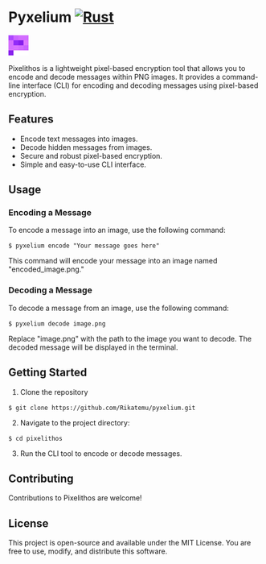 # Pyxelium [![Rust](https://github.com/Rikatemu/pyxelium/actions/workflows/rust.yml/badge.svg?branch=main)](https://github.com/Rikatemu/pyxelium/actions/workflows/rust.yml)

![Screenshot](encoded_image.png)

Pixelithos is a lightweight pixel-based encryption tool that allows you to encode and decode messages within PNG images. It provides a command-line interface (CLI) for encoding and decoding messages using pixel-based encryption.

## Features

- Encode text messages into images.
- Decode hidden messages from images.
- Secure and robust pixel-based encryption.
- Simple and easy-to-use CLI interface.

## Usage

### Encoding a Message

To encode a message into an image, use the following command:

```shell
$ pyxelium encode "Your message goes here"
```

This command will encode your message into an image named "encoded_image.png."

### Decoding a Message

To decode a message from an image, use the following command:

```shell
$ pyxelium decode image.png
```

Replace "image.png" with the path to the image you want to decode. The decoded message will be displayed in the terminal.

## Getting Started

1. Clone the repository

```shell
$ git clone https://github.com/Rikatemu/pyxelium.git
```

2. Navigate to the project directory:

```shell
$ cd pixelithos
```

3. Run the CLI tool to encode or decode messages.

## Contributing

Contributions to Pixelithos are welcome!

## License

This project is open-source and available under the MIT License. You are free to use, modify, and distribute this software.
